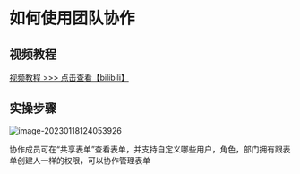 # 如何使用团队协作
## 视频教程
[视频教程 >>> 点击查看【bilibili】](https://player.bilibili.com/player.html?bvid=BV1pa411x7D8)<br />

## 实操步骤
![image-20230118124053926](https://oss.tduckcloud.com/image-20230118124053926.png)

协作成员可在“共享表单”查看表单，并支持自定义哪些用户，角色，部门拥有跟表单创建人一样的权限，可以协作管理表单


